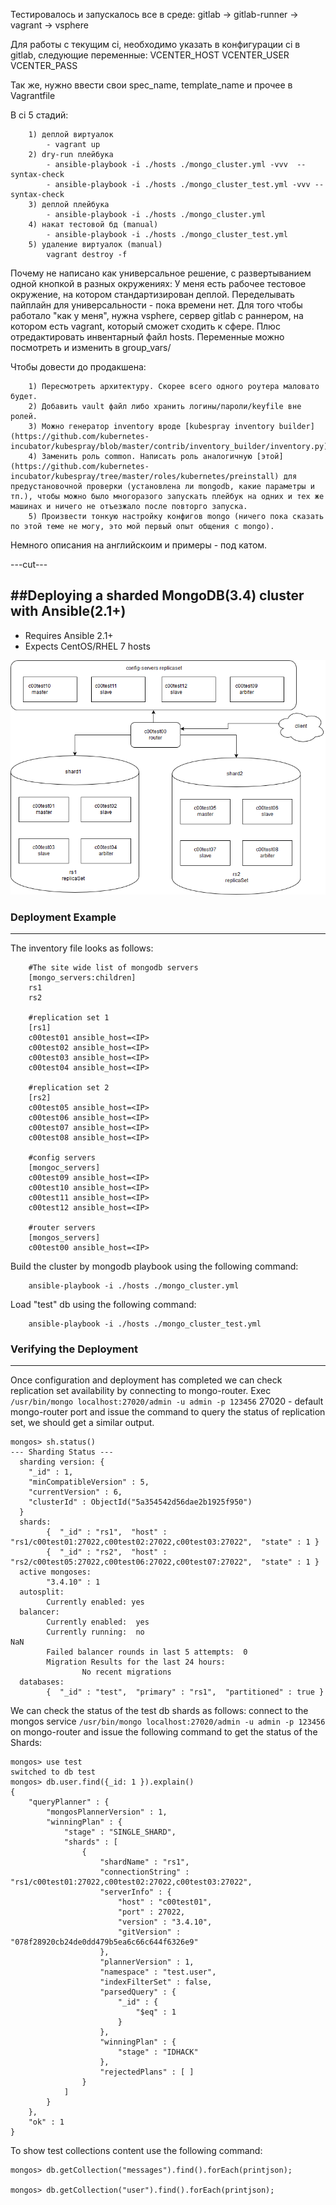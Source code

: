 Тестировалось и запускалось все в среде:
gitlab -> gitlab-runner -> vagrant -> vsphere

Для работы с текущим ci, необходимо указать в конфигурации ci в gitlab, следующие переменные:
	VCENTER_HOST
	VCENTER_USER
	VCENTER_PASS

Так же, нужно ввести свои spec_name, template_name и прочее в Vagrantfile

В ci 5 стадий:

        1) деплой виртуалок
            - vagrant up
        2) dry-run плейбука
            - ansible-playbook -i ./hosts ./mongo_cluster.yml -vvv  --syntax-check
            - ansible-playbook -i ./hosts ./mongo_cluster_test.yml -vvv --syntax-check
        3) деплой плейбука
            - ansible-playbook -i ./hosts ./mongo_cluster.yml
        4) накат тестовой бд (manual)
            - ansible-playbook -i ./hosts ./mongo_cluster_test.yml
        5) удаление виртуалок (manual)
            vagrant destroy -f

Почему не написано как универсальное решение, с развертыванием одной кнопкой в разных окружениях:
У меня есть рабочее тестовое окружение, на котором стандартизирован деплой. Переделывать пайплайн для универсальности - пока времени нет.
Для того чтобы работало "как у меня", нужна vsphere, сервер gitlab с раннером, на котором есть vagrant, который сможет сходить к сфере. Плюс отредактировать инвентарный файл hosts.
Переменные можно посмотреть и изменить в group_vars/

Чтобы довести до продакшена:

        1) Пересмотреть архитектуру. Скорее всего одного роутера маловато будет.
        2) Добавить vault файл либо хранить логины/пароли/keyfile вне ролей.
        3) Можно генератор inventory вроде [kubespray inventory builder](https://github.com/kubernetes-incubator/kubespray/blob/master/contrib/inventory_builder/inventory.py)
        4) Заменить роль common. Написать роль аналогичную [этой](https://github.com/kubernetes-incubator/kubespray/tree/master/roles/kubernetes/preinstall) для предустановочной проверки (установлена ли mongodb, какие параметры и тп.), чтобы можно было многоразого запускать плейбук на одних и тех же машинах и ничего не отъезжало после повторго запуска.
        5) Произвести тонкую настройку конфигов mongo (ничего пока сказать по этой теме не могу, это мой первый опыт общения с mongo).

Немного описания на английскоим и примеры - под катом.

---cut---

##Deploying a sharded MongoDB(3.4) cluster with Ansible(2.1+)
------------------------------------------------------------------------------

- Requires Ansible 2.1+ 
- Expects CentOS/RHEL 7 hosts
 
![Alt text](images/scheme.png "Scheme")

### Deployment Example
------------------------------------------------------------------------------

The inventory file looks as follows:

		#The site wide list of mongodb servers
		[mongo_servers:children]
		rs1
		rs2

		#replication set 1
		[rs1]
		c00test01 ansible_host=<IP>
		c00test02 ansible_host=<IP>
		c00test03 ansible_host=<IP>
		c00test04 ansible_host=<IP>

		#replication set 2
		[rs2]
		c00test05 ansible_host=<IP>
		c00test06 ansible_host=<IP>
		c00test07 ansible_host=<IP>
		c00test08 ansible_host=<IP>

		#config servers
		[mongoc_servers]
		c00test09 ansible_host=<IP>
		c00test10 ansible_host=<IP>
		c00test11 ansible_host=<IP>
		c00test12 ansible_host=<IP>

		#router servers
		[mongos_servers]
		c00test00 ansible_host=<IP>

Build the cluster by mongodb playbook using the following command:

		ansible-playbook -i ./hosts ./mongo_cluster.yml

Load "test" db using the following command:

		ansible-playbook -i ./hosts ./mongo_cluster_test.yml

### Verifying the Deployment  
------------------------------------------------------------------------------


Once configuration and deployment has completed we can check replication set availability by connecting to mongo-router.
Exec `/usr/bin/mongo localhost:27020/admin -u admin -p 123456` 
27020 - default mongo-router port
and issue the command to query the status of replication set, we should get a similar output.
 
	mongos> sh.status()
	--- Sharding Status --- 
	  sharding version: {
		"_id" : 1,
		"minCompatibleVersion" : 5,
		"currentVersion" : 6,
		"clusterId" : ObjectId("5a354542d56dae2b1925f950")
	  }
	  shards:
			{  "_id" : "rs1",  "host" : "rs1/c00test01:27022,c00test02:27022,c00test03:27022",  "state" : 1 }
			{  "_id" : "rs2",  "host" : "rs2/c00test05:27022,c00test06:27022,c00test07:27022",  "state" : 1 }
	  active mongoses:
			"3.4.10" : 1
	  autosplit:
			Currently enabled: yes
	  balancer:
			Currently enabled:  yes
			Currently running:  no
	NaN
			Failed balancer rounds in last 5 attempts:  0
			Migration Results for the last 24 hours: 
					No recent migrations
	  databases:
			{  "_id" : "test",  "primary" : "rs1",  "partitioned" : true }




We can check the status of the test db shards as follows: connect to the mongos service `/usr/bin/mongo localhost:27020/admin -u admin -p 123456` on mongo-router
and issue the following command to get the status of the Shards:

	mongos> use test
	switched to db test
	mongos> db.user.find({_id: 1 }).explain()
	{
		"queryPlanner" : {
			"mongosPlannerVersion" : 1,
			"winningPlan" : {
				"stage" : "SINGLE_SHARD",
				"shards" : [
					{
						"shardName" : "rs1",
						"connectionString" : "rs1/c00test01:27022,c00test02:27022,c00test03:27022",
						"serverInfo" : {
							"host" : "c00test01",
							"port" : 27022,
							"version" : "3.4.10",
							"gitVersion" : "078f28920cb24de0dd479b5ea6c66c644f6326e9"
						},
						"plannerVersion" : 1,
						"namespace" : "test.user",
						"indexFilterSet" : false,
						"parsedQuery" : {
							"_id" : {
								"$eq" : 1
							}
						},
						"winningPlan" : {
							"stage" : "IDHACK"
						},
						"rejectedPlans" : [ ]
					}
				]
			}
		},
		"ok" : 1
	}

To show test collections content use the following command:

	mongos> db.getCollection("messages").find().forEach(printjson);

	mongos> db.getCollection("user").find().forEach(printjson);
